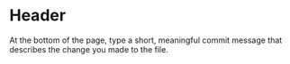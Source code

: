 # Header

At the bottom of the page, type a short, meaningful commit message that describes the change you made to the file.

